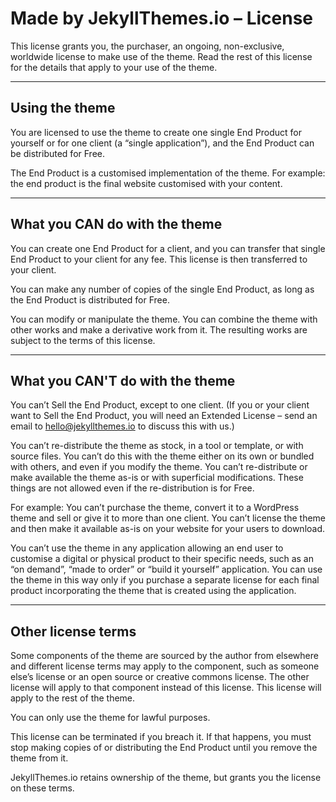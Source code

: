 # Made by JekyllThemes.io – License

This license grants you, the purchaser, an ongoing, non-exclusive, worldwide license to make use of the theme. Read the rest of this license for the details that apply to your use of the theme.

---

## Using the theme

You are licensed to use the theme to create one single End Product for yourself or for one client (a “single application”), and the End Product can be distributed for Free.

The End Product is a customised implementation of the theme. For example: the end product is the final website customised with your content.

---

## What you CAN do with the theme

You can create one End Product for a client, and you can transfer that single End Product to your client for any fee. This license is then transferred to your client.

You can make any number of copies of the single End Product, as long as the End Product is distributed for Free.

You can modify or manipulate the theme. You can combine the theme with other works and make a derivative work from it. The resulting works are subject to the terms of this license.

---

## What you CAN'T do with the theme

You can’t Sell the End Product, except to one client. (If you or your client want to Sell the End Product, you will need an Extended License – send an email to hello@jekyllthemes.io to discuss this with us.)

You can’t re-distribute the theme as stock, in a tool or template, or with source files. You can’t do this with the theme either on its own or bundled with others, and even if you modify the theme. You can’t re-distribute or make available the theme as-is or with superficial modifications. These things are not allowed even if the re-distribution is for Free.

For example: You can’t purchase the theme, convert it to a WordPress theme and sell or give it to more than one client. You can’t license the theme and then make it available as-is on your website for your users to download.

You can’t use the theme in any application allowing an end user to customise a digital or physical product to their specific needs, such as an “on demand”, “made to order” or “build it yourself” application. You can use the theme in this way only if you purchase a separate license for each final product incorporating the theme that is created using the application.

---

## Other license terms

Some components of the theme are sourced by the author from elsewhere and different license terms may apply to the component, such as someone else’s license or an open source or creative commons license. The other license will apply to that component instead of this license. This license will apply to the rest of the theme.

You can only use the theme for lawful purposes.

This license can be terminated if you breach it. If that happens, you must stop making copies of or distributing the End Product until you remove the theme from it.

JekyllThemes.io retains ownership of the theme, but grants you the license on these terms.
